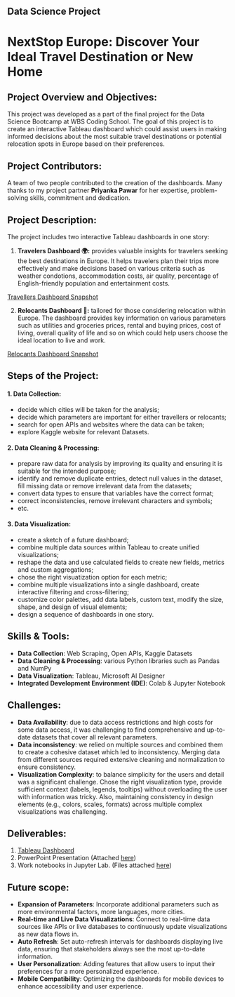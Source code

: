 ## Data Science Project
# NextStop Europe: Discover Your Ideal Travel Destination or New Home

## Project Overview and Objectives:
This project was developed as a part of the final project for the Data Science Bootcamp at WBS Coding School. The goal of this project is to create an interactive Tableau dashboard which could assist users in  making informed decisions about the most suitable travel destinations or potential relocation spots in Europe based on their preferences. 

## Project Contributors:
A team of two people contributed to the creation of the dashboards.
Many thanks to my project partner **Priyanka Pawar** for her expertise, problem-solving skills, commitment and dedication. 

## Project Description:
The project includes two interactive Tableau dashboards in one story:

1. **Travelers Dashboard 🌍:** provides valuable insights for travelers seeking the best destinations in Europe. It helps travelers plan their trips more effectively and make decisions based on various criteria such as weather condotions, accommodation costs, air quality, percentage of English-friendly population and entertainment costs.

[Travellers Dashboard Snapshot](https://github.com/user-attachments/assets/e09d12d6-7cd5-4fa0-8645-f7bdb0749284) 
   
2. **Relocants Dashboard 🏡:** tailored for those considering relocation within Europe. The dashboard provides key information on various parameters such as utilities and groceries prices, rental and buying prices, cost of living, overall  quality of life and so on which could help users choose the ideal location to live and work.

[Relocants Dashboard Snapshot](https://github.com/user-attachments/assets/f9d11236-8980-42ed-831b-99610441c702)

## Steps of the Project:

#### 1. Data Collection:
   - decide which cities will be taken for the analysis;
   - decide which parameters are important for either travellers or relocants;
   - search for open APIs and websites where the data can be taken;
   - explore Kaggle website for relevant Datasets.
#### 2. Data Cleaning & Processing:
   - prepare raw data for analysis by improving its quality and ensuring it is suitable for the intended purpose;
   - identify and remove duplicate entries, detect null values in the dataset, fill missing data or remove irrelevant data from the datasets;
   - convert data types to ensure that variables have the correct format;
   - correct inconsistencies, remove irrelevant characters and symbols;
   - etc.
#### 3. Data Visualization:
   - create a sketch of a future dashboard;
   - combine multiple data sources within Tableau to create unified visualizations;
   - reshape the data and use calculated fields to create new fields, metrics and custom aggregations;
   - chose the right visuatization option for each metric; 
   - combine multiple visualizations into a single dashboard, create interactive filtering and cross-filtering;
   - customize color palettes, add data labels, custom text, modify the size, shape, and design of visual elements;
   - design a sequence of dashboards in one story.

## Skills & Tools:

- **Data Collection**: Web Scraping, Open APIs, Kaggle Datasets
- **Data Cleaning & Processing**: various Python libraries such as Pandas and NumPy
- **Data Visualization**: Tableau, Microsoft AI Designer
- **Integrated Development Environment (IDE)**: Colab & Jupyter Notebook

## Challenges:

- **Data Availability**: due to data access restrictions and high costs for some data access, it was challenging to find comprehensive and up-to-date datasets that cover all relevant parameters. 
- **Data inconsistency**: we relied on multiple sources and combined them to create a cohesive dataset which led to inconsistency. Merging data from different sources required extensive cleaning and normalization to ensure consistency. 
- **Visualization Complexity**: to balance simplicity for the users and detail was a significant challenge. Chose the right visualization type, provide sufficient context (labels, legends, tooltips) without overloading the user with information was tricky. Also, maintaining consistency in design elements (e.g., colors, scales, formats) across multiple complex visualizations was challenging.

## Deliverables:

1. [Tableau Dashboard](https://public.tableau.com/app/profile/julia.keller/viz/Next_Stop_Europe/Story1)
2. PowerPoint Presentation (Attached [here](https://github.com/Julia-Keller/Tableau-Dashboard-Travelling-Relocation-/blob/main/Travell%26Relocate_Final_Presentation.pdf))
3. Work notebooks in Jupyter Lab. (Files attached [here](https://github.com/Julia-Keller/Tableau-Dashboard-Travelling-Relocation-/tree/main/Work%20files))

## Future scope:

- **Expansion of Parameters**: Incorporate additional parameters such as more environmental factors, more languages, more cities. 
- **Real-time and Live Data Visualizations**: Connect to real-time data sources like APIs or live databases to continuously update visualizations as new data flows in. 
- **Auto Refresh**: Set auto-refresh intervals for dashboards displaying live data, ensuring that stakeholders always see the most up-to-date information.
- **User Personalization**: Adding features that allow users to input their preferences for a more personalized experience.
- **Mobile Compatibility**: Optimizing the dashboards for mobile devices to enhance accessibility and user experience.



